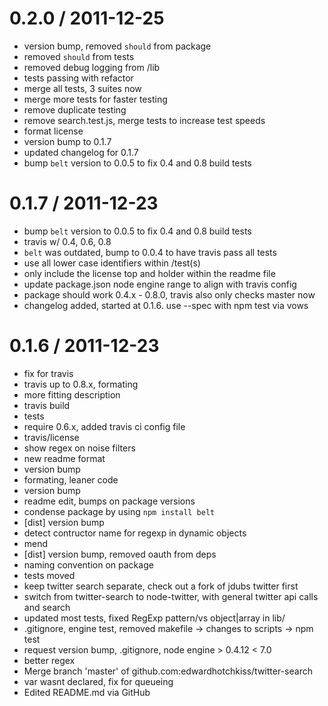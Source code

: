
0.2.0 / 2011-12-25 
==================

  * version bump, removed `should` from package
  * removed `should` from tests
  * removed debug logging from /lib
  * tests passing with refactor
  * merge all tests, 3 suites now
  * merge more tests for faster testing
  * remove duplicate testing
  * remove search.test.js, merge tests to increase test speeds
  * format license
  * version bump to 0.1.7
  * updated changelog for 0.1.7
  * bump `belt` version to 0.0.5 to fix 0.4 and 0.8 build tests

0.1.7 / 2011-12-23 
==================

  * bump `belt` version to 0.0.5 to fix 0.4 and 0.8 build tests
  * travis w/ 0.4, 0.6, 0.8
  * `belt` was outdated, bump to 0.0.4 to have travis pass all tests
  * use all lower case identifiers within /test(s)
  * only include the license top and holder within the readme file
  * update package.json node engine range to align with travis config
  * package should work 0.4.x - 0.8.0, travis also only checks master now
  * changelog added, started at 0.1.6. use --spec with npm test via vows

0.1.6 / 2011-12-23 
==================

  * fix for travis
  * travis up to 0.8.x, formating
  * more fitting description
  * travis build
  * tests
  * require 0.6.x, added travis ci config file
  * travis/license
  * show regex on noise filters
  * new readme format
  * version bump
  * formating, leaner code
  * version bump
  * readme edit, bumps on package versions
  * condense package by using `npm install belt`
  * [dist] version bump
  * detect contructor name for regexp in dynamic objects
  * mend
  * [dist] version bump, removed oauth from deps
  * naming convention on package
  * tests moved
  * keep twitter search separate, check out a fork of jdubs twitter first
  * switch from twitter-search to node-twitter, with general twitter api calls and search
  * updated most tests, fixed RegExp pattern/vs object|array in lib/
  * .gitignore, engine test, removed makefile -> changes to scripts -> npm test
  * request version bump, .gitignore, node engine > 0.4.12 < 7.0
  * better regex
  * Merge branch 'master' of github.com:edwardhotchkiss/twitter-search
  * var wasnt declared, fix for queueing
  * Edited README.md via GitHub
